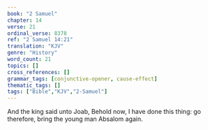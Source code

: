```yaml
---
book: "2 Samuel"
chapter: 14
verse: 21
ordinal_verse: 8378
ref: "2 Samuel 14:21"
translation: "KJV"
genre: "History"
word_count: 21
topics: []
cross_references: []
grammar_tags: [conjunctive-opener, cause-effect]
thematic_tags: []
tags: ["Bible","KJV","2-Samuel"]
---
```

And the king said unto Joab, Behold now, I have done this thing: go therefore, bring the young man Absalom again.
